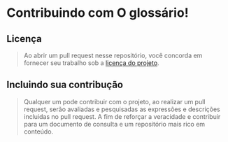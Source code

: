 # Contribuindo com O glossário!

## Licença

> Ao abrir um pull request nesse repositório, você concorda em fornecer seu trabalho sob a [licença do projeto](LICENSE).

## Incluindo sua contribução

> Qualquer um pode contribuir com o projeto, ao realizar um pull request, serão avaliadas e pesquisadas as expressões e descrições incluidas no pull request. A fim de reforçar a veracidade e contribuir para um documento de consulta e um repositório mais rico em conteúdo.